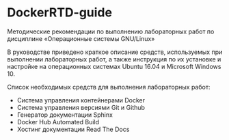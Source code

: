 # DockerRTD-guide

Методические рекомендации по выполнению лабораторных работ по дисциплине «Операционные системы GNU/Linux»

В руководстве приведено краткое описание средств, используемых при выполнении лабораторных работ, а также инструкция по их установке и настройке на операционных системах Ubuntu 16.04 и Microsoft Windows 10.

Список необходимых средств для выполнения лабораторных работ:

- Система управления контейнерами Docker
- Система управления версиями Git и Github
- Генератор документации Sphinx
- Docker Hub Automated Build
- Хостинг документации Read The Docs
